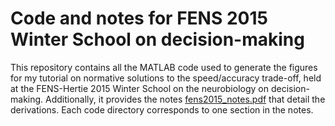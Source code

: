 Code and notes for FENS 2015 Winter School on decision-making
=============================================================

This repository contains all the MATLAB code used to generate the figures for my tutorial on normative solutions to the speed/accuracy trade-off, held at the FENS-Hertie 2015 Winter School on the neurobiology on decision-making. Additionally, it provides the notes [fens2015_notes.pdf](fens2015_notes.pdf) that detail the derivations. Each code directory corresponds to one section in the notes.